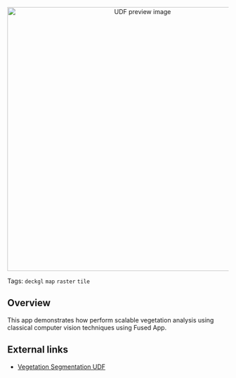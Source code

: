 <!--fused:preview-->
<p align="center"><img src="https://fused-magic.s3.amazonaws.com/thumbnails/apps-public/Vegetation_Segmentation_Example.png" width="600" alt="UDF preview image"></p>

<!--fused:tags-->
Tags: `deckgl` `map` `raster` `tile`

<!--fused:readme-->
## Overview

This app demonstrates how perform scalable vegetation analysis using classical computer vision techniques using Fused App.
## External links

- [Vegetation Segmentation UDF](https://www.fused.io/workbench/catalog/Vegetation_Segmentation-8262af53-aad3-4356-a566-74a07bcc7eef)
